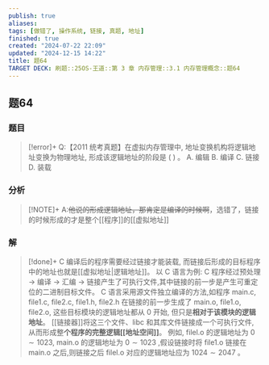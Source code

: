 ```yaml
---
publish: true
aliases: 
tags: [做错了, 操作系统, 链接, 真题, 地址]
finished: true
created: "2024-07-22 22:09"
updated: "2024-12-15 14:22"
title: 题64
TARGET DECK: 刷题::25OS-王道::第 3 章 内存管理::3.1 内存管理概念::题64
---
```

## 题64
### 题目
> [!error]+
> Q:【2011 统考真题】在虚拟内存管理中, 地址变换机构将逻辑地址变换为物理地址, 形成该逻辑地址的阶段是 ( ) 。
> A. 编辑 
> B. 编译 
> C. 链接 
> D. 装载
### 分析
> [!NOTE]+
> A:~~他说的形成逻辑地址，那肯定是编译的时候啊~~，选错了，链接的时候形成的才是整个[[程序]]的[[虚拟地址]]
### 解
> [!done]+
> C
> 编译后的程序需要经过链接才能装载, 而链接后形成的目标程序中的地址也就是[[虚拟地址|逻辑地址]]。 
> 以 $\mathrm{C}$ 语言为例: $\mathrm{C}$ 程序经过预处理 $\rightarrow$ 编译 $\rightarrow$ 汇编 $\rightarrow$ 链接产生了可执行文件,其中链接的前一步是产生可重定位的二进制目标文件。
> $\mathrm{C}$ 语言采用源文件独立编译的方法,如程序 main.c, file1.c, file2.c, file1.h, file2.h 在链接的前一步生成了 main.o, file1.o, file2.o, 这些目标模块的逻辑地址都从 0 开始, 但只是**相对于该模块的逻辑地址**。
> [[链接器]]将这三个文件、libc 和其库文件链接成一个可执行文件, 从而形成整**个程序的完整逻辑[[地址空间]]**。
> 例如, filel.o 的逻辑地址为 $0 \sim {1023}$, main.o 的逻辑地址为 $0 \sim {1023}$ ,假设链接时将 file1.o 链接在 main.o 之后,则链接之后 filel.o 对应的逻辑地址应为 ${1024} \sim {2047}$ 。
<!--ID: 1724147519943-->